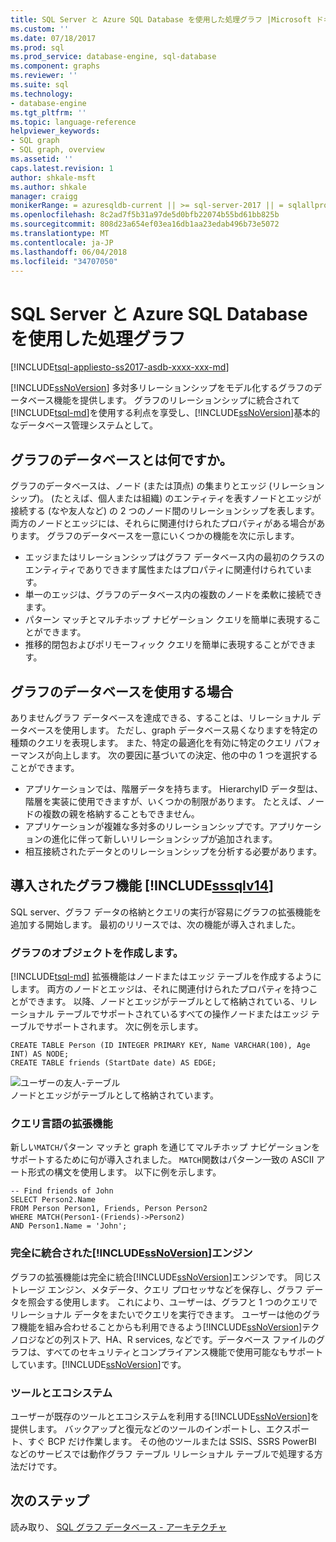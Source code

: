 ```yaml
---
title: SQL Server と Azure SQL Database を使用した処理グラフ |Microsoft ドキュメント
ms.custom: ''
ms.date: 07/18/2017
ms.prod: sql
ms.prod_service: database-engine, sql-database
ms.component: graphs
ms.reviewer: ''
ms.suite: sql
ms.technology:
- database-engine
ms.tgt_pltfrm: ''
ms.topic: language-reference
helpviewer_keywords:
- SQL graph
- SQL graph, overview
ms.assetid: ''
caps.latest.revision: 1
author: shkale-msft
ms.author: shkale
manager: craigg
monikerRange: = azuresqldb-current || >= sql-server-2017 || = sqlallproducts-allversions
ms.openlocfilehash: 8c2ad7f5b31a97de5d0bfb22074b55bd61bb825b
ms.sourcegitcommit: 808d23a654ef03ea16db1aa23edab496b73e5072
ms.translationtype: MT
ms.contentlocale: ja-JP
ms.lasthandoff: 06/04/2018
ms.locfileid: "34707050"
---
```

# <a name="graph-processing-with-sql-server-and-azure-sql-database"></a>SQL Server と Azure SQL Database を使用した処理グラフ
[!INCLUDE[tsql-appliesto-ss2017-asdb-xxxx-xxx-md](../../includes/tsql-appliesto-ss2017-asdb-xxxx-xxx-md.md)]

[!INCLUDE[ssNoVersion](../../includes/ssnoversion-md.md)] 多対多リレーションシップをモデル化するグラフのデータベース機能を提供します。 グラフのリレーションシップに統合されて[!INCLUDE[tsql-md](../../includes/tsql-md.md)]を使用する利点を享受し、[!INCLUDE[ssNoVersion](../../includes/ssnoversion-md.md)]基本的なデータベース管理システムとして。


## <a name="what-is-a-graph-database"></a>グラフのデータベースとは何ですか。  
グラフのデータベースは、ノード (または頂点) の集まりとエッジ (リレーションシップ)。 (たとえば、個人または組織) のエンティティを表すノードとエッジが接続する (なや友人など) の 2 つのノード間のリレーションシップを表します。 両方のノードとエッジには、それらに関連付けられたプロパティがある場合があります。 グラフのデータベースを一意にいくつかの機能を次に示します。  
-   エッジまたはリレーションシップはグラフ データベース内の最初のクラスのエンティティでありできます属性またはプロパティに関連付けられています。 
-   単一のエッジは、グラフのデータベース内の複数のノードを柔軟に接続できます。
-   パターン マッチとマルチホップ ナビゲーション クエリを簡単に表現することができます。
-   推移的閉包およびポリモーフィック クエリを簡単に表現することができます。

## <a name="when-to-use-a-graph-database"></a>グラフのデータベースを使用する場合

ありませんグラフ データベースを達成できる、することは、リレーショナル データベースを使用します。 ただし、graph データベース易くなりますを特定の種類のクエリを表現します。 また、特定の最適化を有効に特定のクエリ パフォーマンスが向上します。 次の要因に基づいての決定、他の中の 1 つを選択することができます。  
-   アプリケーションでは、階層データを持ちます。 HierarchyID データ型は、階層を実装に使用できますが、いくつかの制限があります。 たとえば、ノードの複数の親を格納することもできません。
-   アプリケーションが複雑な多対多のリレーションシップです。アプリケーションの進化に伴って新しいリレーションシップが追加されます。
-   相互接続されたデータとのリレーションシップを分析する必要があります。

## <a name="graph-features-introduced-in-includesssqlv14includessssqlv14-mdmd"></a>導入されたグラフ機能 [!INCLUDE[sssqlv14](../../includes/sssqlv14-md.md)] 
SQL server、グラフ データの格納とクエリの実行が容易にグラフの拡張機能を追加する開始します。 最初のリリースでは、次の機能が導入されました。 


### <a name="create-graph-objects"></a>グラフのオブジェクトを作成します。
[!INCLUDE[tsql-md](../../includes/tsql-md.md)] 拡張機能はノードまたはエッジ テーブルを作成するようにします。 両方のノードとエッジは、それに関連付けられたプロパティを持つことができます。 以降、ノードとエッジがテーブルとして格納されている、リレーショナル テーブルでサポートされているすべての操作ノードまたはエッジ テーブルでサポートされます。 次に例を示します。  

```   
CREATE TABLE Person (ID INTEGER PRIMARY KEY, Name VARCHAR(100), Age INT) AS NODE;
CREATE TABLE friends (StartDate date) AS EDGE;
```   

![ユーザーの友人-テーブル](../../relational-databases/graphs/media/person-friends-tables.png "//people/person ノードや友人のエッジ テーブル")  
ノードとエッジがテーブルとして格納されています。  

### <a name="query-language-extensions"></a>クエリ言語の拡張機能  
新しい`MATCH`パターン マッチと graph を通じてマルチホップ ナビゲーションをサポートするために句が導入されました。 `MATCH`関数はパターン一致の ASCII アート形式の構文を使用します。 以下に例を示します。  

```   
-- Find friends of John
SELECT Person2.Name 
FROM Person Person1, Friends, Person Person2
WHERE MATCH(Person1-(Friends)->Person2)
AND Person1.Name = 'John';
```   
 
### <a name="fully-integrated-in-includessnoversionincludesssnoversion-mdmd-engine"></a>完全に統合された[!INCLUDE[ssNoVersion](../../includes/ssnoversion-md.md)]エンジン 
グラフの拡張機能は完全に統合[!INCLUDE[ssNoVersion](../../includes/ssnoversion-md.md)]エンジンです。 同じストレージ エンジン、メタデータ、クエリ プロセッサなどを保存し、グラフ データを照会する使用します。 これにより、ユーザーは、グラフと 1 つのクエリでリレーショナル データをまたいでクエリを実行できます。 ユーザーは他のグラフ機能を組み合わせることからも利用できるよう[!INCLUDE[ssNoVersion](../../includes/ssnoversion-md.md)]テクノロジなどの列ストア、HA、R services, などです。データベース ファイルのグラフは、すべてのセキュリティとコンプライアンス機能で使用可能なもサポートしています。[!INCLUDE[ssNoVersion](../../includes/ssnoversion-md.md)]です。
 
### <a name="tooling-and-ecosystem"></a>ツールとエコシステム  
ユーザーが既存のツールとエコシステムを利用する[!INCLUDE[ssNoVersion](../../includes/ssnoversion-md.md)]を提供します。 バックアップと復元などのツールのインポートし、エクスポート、すぐ BCP だけ作業します。 その他のツールまたは SSIS、SSRS PowerBI などのサービスでは動作グラフ テーブル リレーショナル テーブルで処理する方法だけです。
 
 ## <a name="next-steps"></a>次のステップ  
読み取り、 [SQL グラフ データベース - アーキテクチャ](./sql-graph-architecture.md)
   

